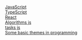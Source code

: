 
[JavaScript](https://github.com/Aquariids/Js-Ts-React-etc../blob/main/JavaScript/JavaScript.md#js)<br>
[TypeScript](https://github.com/Aquariids/Js-Ts-React-etc../blob/main/TypeScript/TypeScript.md)<br>
[React](https://github.com/Aquariids/Js-Ts-React-etc../blob/main/React/React.md)<br>
[Algorithms js](https://github.com/Aquariids/Js-Ts-React-etc../blob/main/JavaScript/Algorithms/Algorithms.md)<br>
[tasks js]()<br>
[Some basic themes in programming]()<br>
